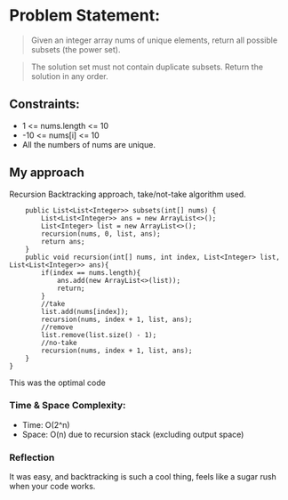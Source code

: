# **Problem Statement:**
>Given an integer array nums of unique elements, return all possible subsets (the power set).

>The solution set must not contain duplicate subsets. Return the solution in any order.

## Constraints:
- 1 <= nums.length <= 10
- -10 <= nums[i] <= 10
- All the numbers of nums are unique.

## My approach
Recursion Backtracking approach, take/not-take algorithm used.

```class Solution {
    public List<List<Integer>> subsets(int[] nums) {
        List<List<Integer>> ans = new ArrayList<>();
        List<Integer> list = new ArrayList<>();
        recursion(nums, 0, list, ans);
        return ans;
    }
    public void recursion(int[] nums, int index, List<Integer> list, List<List<Integer>> ans){
        if(index == nums.length){
            ans.add(new ArrayList<>(list));
            return;
        }
        //take
        list.add(nums[index]);
        recursion(nums, index + 1, list, ans);
        //remove
        list.remove(list.size() - 1);
        //no-take
        recursion(nums, index + 1, list, ans);
    }
}
```
This was the optimal code

### Time & Space Complexity:
- Time: O(2^n)
- Space: O(n) due to recursion stack (excluding output space)

### Reflection
It was easy, and backtracking is such a cool thing, feels like a sugar rush when your code works.



